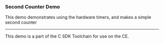 ### Second Counter Demo

This demo demonstrates using the hardware timers, and makes a simple second counter

---

This demo is a part of the C SDK Toolchain for use on the CE.

